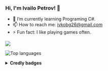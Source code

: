 ### Hi, I'm Ivailo Petrov! 👋

- 🌱 I’m currently learning Programing C#.
- 📫 How to reach me: ivkobg26@gmail.com
- ⚡ Fun fact: I like playing games often.


<img src="https://github-readme-stats.vercel.app/api?username=IvailoPetrov06&theme=radical&show_icons=true">

![Top languages](https://github-readme-stats.vercel.app/api/top-langs/?username=IvailoPetrov06&show_icons=true&theme=radical)

<details>	
  <summary><b>Credly badges</b></summary>
<a href ="https://www.credly.com/earner/earned/badge/d961cdac-5226-49ed-8342-c0dffe1dd5c" 
   src="https://images.credly.com/size/340x340/images/af8c6b4e-fc31-47c4-8dcb-eb7a2065dc5b/I2CS__1_.png" ></a>
</details>

